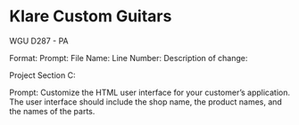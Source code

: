 <h1>Klare Custom Guitars</h1>
<p></p>
<p>WGU D287 - PA</p>


Format: 
Prompt:
File Name:
Line Number:
Description of change:


Project Section C:

Prompt: Customize the HTML user interface for your customer’s application. The user interface should include the shop name, the product names, and the names of the parts.

